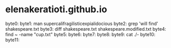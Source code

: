 # elenakeratioti.github.io
byte0: 
byte1: man supercalifragilisticexpialidocious 
byte2: grep 'will find' shakespeare.txt
byte3: diff shakespeare.txt shakespeare.modified.txt
byte4: find ~ -name "cup.txt"
byte5: 
byte6:
byte7:
byte8:
byte9: cat ./-
byte10:
byte11:
